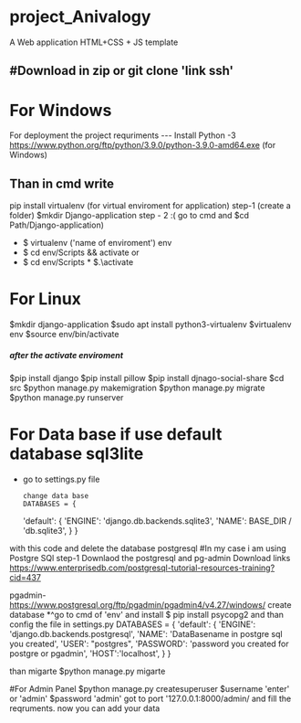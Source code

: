 # project_Anivalogy
A Web application HTML+CSS + JS template

#Download in zip
or git clone 'link ssh'
-----
# For Windows
For deployment the project
requriments ---
Install Python -3
https://www.python.org/ftp/python/3.9.0/python-3.9.0-amd64.exe 
(for Windows)
## Than in cmd write
pip install virtualenv (for virtual enviroment for application)
step-1
(create a folder)
$mkdir Django-application
step - 2 :( go to cmd and $cd Path/Django-application)
  * $ virtualenv ('name of enviroment') env
  * $ cd env/Scripts && activate 
            or
   * $ cd env/Scripts
    * $.\activate
    
    
  # For Linux 
  $mkdir django-application
  $sudo apt install python3-virtualenv
  $virtualenv env
  $source env/bin/activate
  
##### after the activate enviroment 
$pip install django
$pip install pillow
$pip install djnago-social-share
$cd src
$python manage.py makemigration
$python manage.py migrate
$python manage.py runserver

# For Data base if use default database sql3lite
* go to settings.py file  

      change data base 
      DATABASES = {
    'default': {
        'ENGINE': 'django.db.backends.sqlite3',
        'NAME': BASE_DIR / 'db.sqlite3',
    }
}

with this code and delete the database postgresql 
#In my case i am using Postgre SQl
step-1
Downlaod the postgresql and pg-admin
Download links
https://www.enterprisedb.com/postgresql-tutorial-resources-training?cid=437

pgadmin-
https://www.postgresql.org/ftp/pgadmin/pgadmin4/v4.27/windows/
create database 
*^go to cmd  of 'env' and install
$ pip install psycopg2
and than config the file in settings.py
DATABASES = {
    'default': {
        'ENGINE': 'django.db.backends.postgresql',
        'NAME': 'DataBasename in postgre sql you created',
        'USER': "postgres",
        'PASSWORD': 'password you created for postgre or pgadmin',
        'HOST':'localhost',
    }
}

than migarte 
$python manage.py migarte





#For Admin Panel
$python manage.py createsuperuser
$username 'enter' or 'admin'
$password 'admin'
got to port '127.0.0.1:8000/admin/
and fill the reqruments.
 now you can add your data
